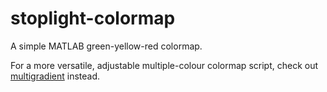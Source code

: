 # stoplight-colormap
A simple MATLAB green-yellow-red colormap.

For a more versatile, adjustable multiple-colour colormap script, check out [multigradient](https://github.com/lrkrol/multigradient) instead.
